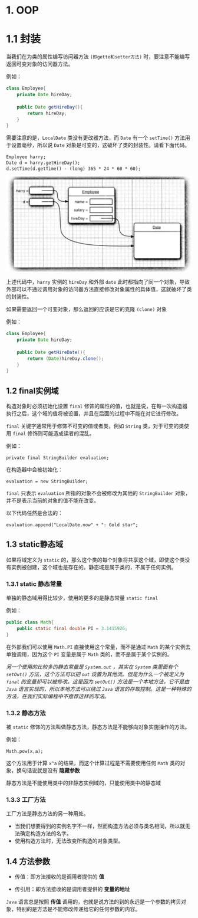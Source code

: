 # 1. OOP

# 1.1 封装

当我们在为类的属性编写访问器方法 `(即gette和setter方法)` 时，要注意不能编写返回可变对象的访问器方法。

例如：
```java
class Employee{
    private Date hireDay;
    
    public Date getHireDay(){
        return hireDay;
    }
}
```

需要注意的是，`LocalDate` 类没有更改器方法，而 `Date` 有一个 `setTime()` 方法用于设置毫秒，所以说 `Date` 对象是可变的，这破坏了类的封装性。请看下面代码。
```
Employee harry;
Date d = harry.getHireDay();
d.setTime(d.getTime() - (long) 365 * 24 * 60 * 60);
```

![hireDate](../images/hireDate.png)

上述代码中，`harry` 实例的 `hireDay` 和外部 `date` 此时都指向了同一个对象，导致外部可以不通过调用对象的访问器方法直接修改对象属性的具体值，这就破坏了类的封装性。

如果需要返回一个可变对象，那么返回的应该是它的克隆 `(clone)` 对象

例如：
```java
class Employee{
    private Date hireDay;
    
    public Date getHireDate(){
        return (Date)hireDay.clone();
    }
}
```

## 1.2 final实例域

构造对象时必须初始化设置 `final` 修饰的属性的值，也就是说，在每一次构造器执行之后，这个域的值将被设置，并且在后面的过程中不能在对它进行修改。

`final` 关键字通常用于修饰不可变的值或者类，例如 `String` 类，对于可变的类使用 `final` 修饰则可能造成读者的混乱。

例如：
```
private final StringBuilder evaluation;
```
在构造器中会被初始化：
```
evaluation = new StringBuilder;
```

`final` 只表示 `evaluation` 所指的对象不会被修改为其他的 `StringBuilder` 对象，并不是表示当前的对象的值不能在改变。

以下代码任然是合法的：
```
evaluation.append("LocalDate.now" + ": Gold star";
```

## 1.3 static静态域

如果将域定义为 `static` 的，那么这个类的每个对象将共享这个域，即使这个类没有实例被创建，这个域也是存在的。静态域是属于类的，不属于任何实例。

### 1.3.1 static 静态常量

单独的静态域用得比较少，使用的更多的是静态常量 `static final` 

例如：
```java
public class Math{
    public static final double PI = 3.1415926;
}
```

在外部我们可以使用 `Math.PI` 直接使用这个常量，而不是通过 `Math` 的某个实例去单独调用，因为这个 `PI` 变量是属于 `Math` 类的，而不是属于某个实例的。

*另一个使用的比较多的静态常量是 `System.out` ，其实在 `System` 类里面有个 `setOut()` 方法，这个方法可以把 `out` 设置为其他流。但是为什么一个被定义为 `final` 的变量却可以被修改。这是因为 `setOut()` 方法是一个本地方法，它不是由 `Java` 语言实现的，所以本地方法可以绕过 `Java` 语言的存取控制。这是一种特殊的方法，在我们实际编程中不推荐这样的写法。*

### 1.3.2 静态方法

被 `static` 修饰的方法叫做静态方法，静态方法是不能够向对象实施操作的方法。

例如：
```
Math.pow(x,a);
```

这个方法用于计算 `x^a` 的结果，而这个计算过程是不需要使用任何 `Math` 类的对象，换句话说就是没有 **隐藏参数** 

静态方法是不能使用类中的非静态实例域的，只能使用类中的静态域

### 1.3.3 工厂方法

工厂方法是静态方法的另一种用处。

* 当我们想要得到的实例名字不一样，然而构造方法必须与类名相同，所以就无法确定构造方法的名字。
* 使用构造方法时，无法改变所构造的对象类型。

## 1.4 方法参数

* 传值：即方法接收的是调用者提供的 **值**

* 传引用：即方法接收的是调用者提供的 **变量的地址**

`Java` 语言总是按照 **传值** 调用的，也就是说方法的到的永远是一个参数的拷贝对象，特别的是方法是不能修改传递给它的任何参数的内容。

